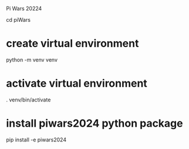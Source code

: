 Pi Wars 20224


cd piWars

# create virtual environment
python -m venv venv

# activate virtual environment
. venv/bin/activate 

# install piwars2024 python package
pip install -e piwars2024

